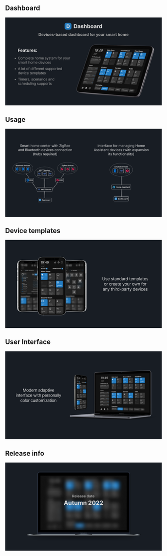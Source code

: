 ## Dashboard
<img src="slides/slide1.png">

## Usage
<img src="slides/slide2.png">

## Device templates
<img src="slides/slide3.png">

## User Interface
<img src="slides/slide4.png">

## Release info
<img src="slides/slide5.png">